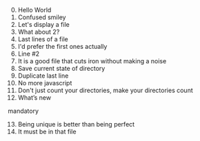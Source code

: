 0. Hello World 
1. Confused smiley 
2. Let's display a file 
3. What about 2?
4. Last lines of a file 
5. I'd prefer the first ones actually
6. Line #2 
7. It is a good file that cuts iron without making a noise 
8. Save current state of directory 
9. Duplicate last line 
10. No more javascript 
11. Don't just count your directories, make your directories count
12. What’s new 

mandatory

13. Being unique is better than being perfect
14. It must be in that file 

